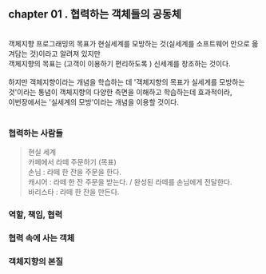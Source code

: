 ## chapter 01 . 협력하는 객체들의 공동체</br>
</br>
객체지향 프로그래밍의 목표가 현실세계를 모방하는 것(실세계를 소프트웨어 안으로 옮겨담는 것)이라고 알려져 있지만 </br>
객체지향의 목표는 (고객이 이용하기 편리하도록 ) 신세계를 창조하는 것이다. </br>
</br>
하지만 객체지향이라는 개념을 학습하는 데 '객체지향의 목표가 실세게를 모방하는 것'이라는 통념이 객체지향의 다양한 측면을 이해하고 학습하는데 효과적이라, </br>
이번장에서는 '실세계의 모방'이라는 개념을 이용할 것이다.
</br>
</br>

### 협력하는 사람들</br>
>    현실 세계 </br>
>  카페에서 라떼 주문하기 (목표) </br>
>  손님 : 라떼 한 잔을 주문을 한다.</br>
>  캐시어 : 라떼 한 잔 주문을 받는다. / 완성된 라떼를 손님에게 전달한다. </br>
>  바리스타 : 라떼 한 잔을 만든다. </br>


### 역할, 책임, 협력</br>

### 협력 속에 사는 객체</br>

### 객체지향의 본질</br>





